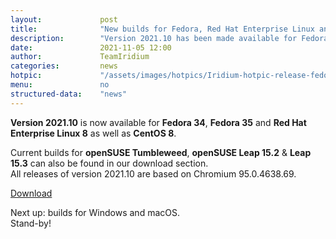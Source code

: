 ```yaml
---
layout: 			post
title:  			"New builds for Fedora, Red Hat Enterprise Linux and CentOS"
description: 		"Version 2021.10 has been made available for Fedora 34 & 35 and Red Hat Enterprise Linux 8 / CentOS 8. Find instructions in our download section."
date:	 			2021-11-05 12:00
author:				TeamIridium
categories:			news
hotpic:				"/assets/images/hotpics/Iridium-hotpic-release-fedora-rhel-suse_2021-10.png"
menu: 				no
structured-data:	"news"
---
```

**Version 2021.10** is now available for **Fedora 34**, **Fedora 35** and **Red Hat Enterprise Linux 8** as well as **CentOS 8**.   

Current builds for **openSUSE Tumbleweed**, **openSUSE Leap 15.2** & **Leap 15.3** can also be found in our download section.   
All releases of version 2021.10 are based on Chromium 95.0.4638.69.   

<a href="/downloads/opensuse" class="button download" title="download Iridium Browser">Download</a>

Next up: builds for Windows and macOS.   
Stand-by!